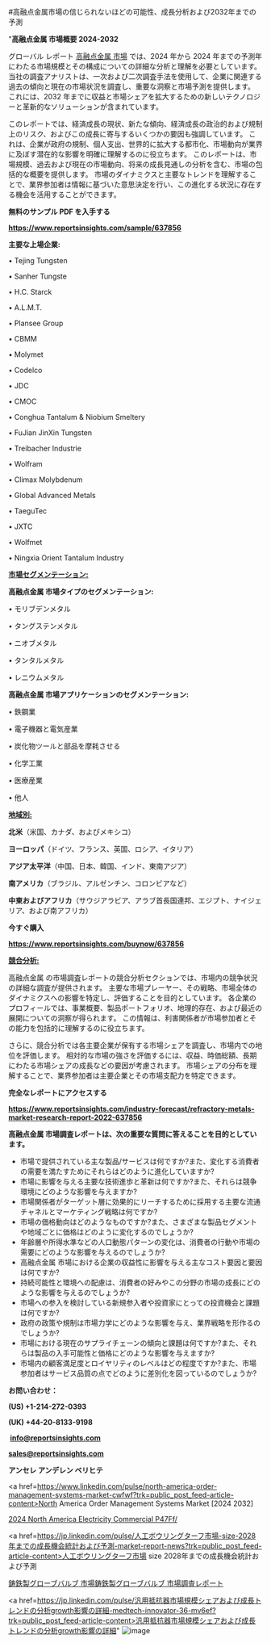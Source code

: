 #高融点金属市場の信じられないほどの可能性、成長分析および2032年までの予測

"<strong>高融点金属 市場概要 2024-2032</strong>

グローバル レポート <a href=https://www.reportsinsights.com/sample/637856>高融点金属 市場</a> では、2024 年から 2024 年までの予測年にわたる市場規模とその構成についての詳細な分析と理解を必要としています。 当社の調査アナリストは、一次および二次調査手法を使用して、企業に関連する過去の傾向と現在の市場状況を調査し、重要な洞察と市場予測を提供します。 これには、2032 年までに収益と市場シェアを拡大​​するための新しいテクノロジーと革新的なソリューションが含まれています。

このレポートでは、経済成長の現状、新たな傾向、経済成長の政治的および規制上のリスク、およびこの成長に寄与するいくつかの要因も強調しています。 これは、企業が政府の規制、個人支出、世界的に拡大する都市化、市場動向が業界に及ぼす潜在的な影響を明確に理解するのに役立ちます。 このレポートは、市場規模、過去および現在の市場動向、将来の成長見通しの分析を含む、市場の包括的な概要を提供します。 市場のダイナミクスと主要なトレンドを理解することで、業界参加者は情報に基づいた意思決定を行い、この進化する状況に存在する機会を活用することができます。

<strong><b>無料のサンプル PDF を入手する</b></strong>

<a href=https://www.reportsinsights.com/sample/637856><strong><u>https://www.reportsinsights.com/sample/637856</u></strong></a>

<strong>主要な上場企業:</strong>

• Tejing Tungsten

• Sanher Tungste

• H.C. Starck

• A.L.M.T.

• Plansee Group

• CBMM

• Molymet

• Codelco

• JDC

• CMOC

• Conghua Tantalum & Niobium Smeltery

• FuJian JinXin Tungsten

• Treibacher Industrie

• Wolfram

• Climax Molybdenum

• Global Advanced Metals

• TaeguTec

• JXTC

• Wolfmet

• Ningxia Orient Tantalum Industry

<strong><u>市場セグメンテーション</u></strong><strong><u>:</u></strong>

<strong>高融点金属 市場タイプのセグメンテーション:</strong>

• モリブデンメタル

• タングステンメタル

• ニオブメタル

• タンタルメタル

• レニウムメタル

<strong>高融点金属 市場アプリケーションのセグメンテーション:</strong>

• 鉄鋼業

• 電子機器と電気産業

• 炭化物ツールと部品を摩耗させる

• 化学工業

• 医療産業

• 他人

<strong><u>地域別</u></strong><strong><u>:</u></strong>

<strong>北米</strong>（米国、カナダ、およびメキシコ）

<strong>ヨーロッパ</strong>（ドイツ、フランス、英国、ロシア、イタリア）

<strong>アジア太平洋</strong>（中国、日本、韓国、インド、東南アジア）

<strong>南アメリカ</strong>（ブラジル、アルゼンチン、コロンビアなど）

<strong>中東およびアフリカ</strong>（サウジアラビア、アラブ首長国連邦、エジプト、ナイジェリア、および南アフリカ）

<strong>今すぐ購入</strong>

<a href=https://www.reportsinsights.com/buynow/637856><strong><u>https://www.reportsinsights.com/buynow/637856</u></strong></a>

<strong><u>競合分析:</u></strong>

高融点金属 の市場調査レポートの競合分析セクションでは、市場内の競争状況の詳細な調査が提供されます。 主要な市場プレーヤー、その戦略、市場全体のダイナミクスへの影響を特定し、評価することを目的としています。 各企業のプロフィールでは、事業概要、製品ポートフォリオ、地理的存在、および最近の展開についての洞察が得られます。 この情報は、利害関係者が市場参加者とその能力を包括的に理解するのに役立ちます。

さらに、競合分析では各主要企業が保有する市場シェアを調査し、市場内での地位を評価します。 相対的な市場の強さを評価するには、収益、時価総額、長期にわたる市場シェアの成長などの要因が考慮されます。 市場シェアの分布を理解することで、業界参加者は主要企業とその市場支配力を特定できます。

<strong>完全なレポートにアクセスする</strong>

<a href=https://www.reportsinsights.com/industry-forecast/refractory-metals-market-research-report-2022-637856><strong><u><b>https://www.reportsinsights.com/industry-forecast/refractory-metals-market-research-report-2022-637856</b></u></strong></a>

<strong><b>高融点金属 市場調査レポートは、次の重要な質問に答えることを目的としています。</b></strong>
<ul>
  <li>市場で提供されている主な製品/サービスは何ですか?また、変化する消費者の需要を満たすためにそれらはどのように進化していますか?</li>
  <li>市場に影響を与える主要な技術進歩と革新は何ですか?また、それらは競争環境にどのような影響を与えますか?</li>
  <li>市場関係者がターゲット層に効果的にリーチするために採用する主要な流通チャネルとマーケティング戦略は何ですか?</li>
  <li>市場の価格動向はどのようなものですか?また、さまざまな製品セグメントや地域ごとに価格はどのように変化するのでしょうか?</li>
  <li>年齢層や所得水準などの人口動態パターンの変化は、消費者の行動や市場の需要にどのような影響を与えるのでしょうか?</li>
  <li>高融点金属 市場における企業の収益性に影響を与える主なコスト要因と要因は何ですか?</li>
  <li>持続可能性と環境への配慮は、消費者の好みやこの分野の市場の成長にどのような影響を与えるのでしょうか?</li>
  <li>市場への参入を検討している新規参入者や投資家にとっての投資機会と課題は何ですか?</li>
  <li>政府の政策や規制は市場力学にどのような影響を与え、業界戦略を形作るのでしょうか?</li>
  <li>市場における現在のサプライチェーンの傾向と課題は何ですか?また、それらは製品の入手可能性と価格にどのような影響を与えますか?</li>
  <li>市場内の顧客満足度とロイヤリティのレベルはどの程度ですか?また、市場参加者はサービス品質の点でどのように差別化を図っているのでしょうか?</li>
</ul>
<strong>お問い合わせ：</strong>

<strong>(US) +1-214-272-0393</strong>

<strong>(UK) +44-20-8133-9198</strong>

<strong> </strong><a href=info@reportsinsights.com><strong><u>info@reportsinsights.com</u></strong></a>

<a href=sales@reportsinsights.com><strong><u>sales@reportsinsights.com</u></strong></a>

<strong>アンセレ アンデレン ベリヒテ</strong>

<a href=https://www.linkedin.com/pulse/north-america-order-management-systems-market-cwfwf?trk=public_post_feed-article-content>North America Order Management Systems Market [2024 2032]</a>

<a href=https://www.linkedin.com/pulse/2024-north-america-electricity-commercial-p47ff/>2024 North America Electricity Commercial P47Ff/</a>

<a href=https://jp.linkedin.com/pulse/人工ボウリングターフ市場-size-2028年までの成長機会統計および予測-market-report-news?trk=public_post_feed-article-content>人工ボウリングターフ市場 size 2028年までの成長機会統計および予測</a>

<a href=https://www.linkedin.com/pulse/鋳鉄製グローブバルブ-市場鋳鉄製グローブバルブ-市場調査レポート-infopulse-daily-360/>鋳鉄製グローブバルブ 市場鋳鉄製グローブバルブ 市場調査レポート</a>

<a href=https://jp.linkedin.com/pulse/汎用抵抗器市場規模シェアおよび成長トレンドの分析growth影響の詳細-medtech-innovator-36-mv6ef?trk=public_post_feed-article-content>汎用抵抗器市場規模シェアおよび成長トレンドの分析growth影響の詳細</a>"
![image](https://github.com/ahaan12367/RIMarket24/assets/158471582/68d20f4c-ca13-4342-80eb-25aabc34b4b3)
